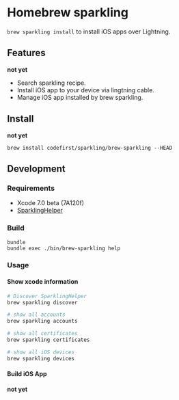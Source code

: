 # Homebrew sparkling

`brew sparkling install` to install iOS apps over Lightning.

## Features

**not yet**

 * Search sparkling recipe.
 * Install iOS app to your device via lingtning cable.
 * Manage iOS app installed by brew sparkling.

## Install

**not yet**

```
brew install codefirst/sparkling/brew-sparkling --HEAD
```

## Development

### Requirements

 * Xcode 7.0 beta (7A120f)
 * [SparklingHelper](https://github.com/codefirst/SparklingHelper)

### Build

```
bundle
bundle exec ./bin/brew-sparkling help
```

### Usage
#### Show xcode information

```sh
# Discover SparklingHelper
brew sparkling discover

# show all accounts
brew sparkling accounts

# show all certificates
brew sparkling certificates

# show all iOS devices
brew sparkling devices
```

#### Build iOS App

**not yet**
